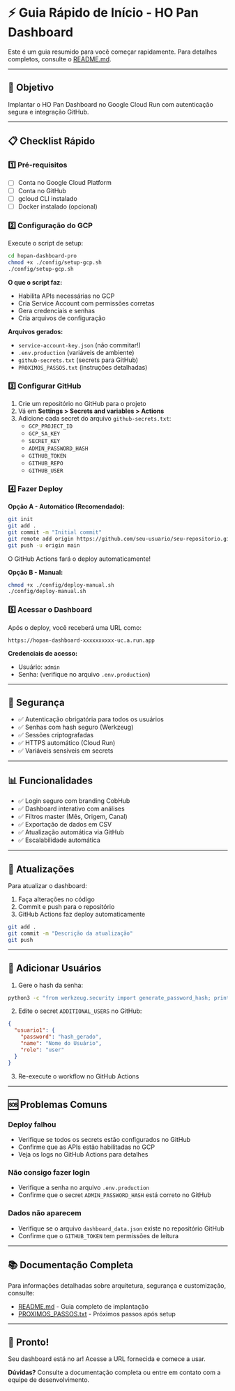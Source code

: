 # ⚡ Guia Rápido de Início - HO Pan Dashboard

Este é um guia resumido para você começar rapidamente. Para detalhes completos, consulte o [README.md](README.md).

---

## 🎯 Objetivo

Implantar o HO Pan Dashboard no Google Cloud Run com autenticação segura e integração GitHub.

---

## 📋 Checklist Rápido

### 1️⃣ Pré-requisitos

- [ ] Conta no Google Cloud Platform
- [ ] Conta no GitHub
- [ ] gcloud CLI instalado
- [ ] Docker instalado (opcional)

### 2️⃣ Configuração do GCP

Execute o script de setup:

```bash
cd hopan-dashboard-pro
chmod +x ./config/setup-gcp.sh
./config/setup-gcp.sh
```

**O que o script faz:**
- Habilita APIs necessárias no GCP
- Cria Service Account com permissões corretas
- Gera credenciais e senhas
- Cria arquivos de configuração

**Arquivos gerados:**
- `service-account-key.json` (não commitar!)
- `.env.production` (variáveis de ambiente)
- `github-secrets.txt` (secrets para GitHub)
- `PROXIMOS_PASSOS.txt` (instruções detalhadas)

### 3️⃣ Configurar GitHub

1. Crie um repositório no GitHub para o projeto
2. Vá em **Settings > Secrets and variables > Actions**
3. Adicione cada secret do arquivo `github-secrets.txt`:
   - `GCP_PROJECT_ID`
   - `GCP_SA_KEY`
   - `SECRET_KEY`
   - `ADMIN_PASSWORD_HASH`
   - `GITHUB_TOKEN`
   - `GITHUB_REPO`
   - `GITHUB_USER`

### 4️⃣ Fazer Deploy

**Opção A - Automático (Recomendado):**

```bash
git init
git add .
git commit -m "Initial commit"
git remote add origin https://github.com/seu-usuario/seu-repositorio.git
git push -u origin main
```

O GitHub Actions fará o deploy automaticamente!

**Opção B - Manual:**

```bash
chmod +x ./config/deploy-manual.sh
./config/deploy-manual.sh
```

### 5️⃣ Acessar o Dashboard

Após o deploy, você receberá uma URL como:

```
https://hopan-dashboard-xxxxxxxxxx-uc.a.run.app
```

**Credenciais de acesso:**
- Usuário: `admin`
- Senha: (verifique no arquivo `.env.production`)

---

## 🔐 Segurança

- ✅ Autenticação obrigatória para todos os usuários
- ✅ Senhas com hash seguro (Werkzeug)
- ✅ Sessões criptografadas
- ✅ HTTPS automático (Cloud Run)
- ✅ Variáveis sensíveis em secrets

---

## 📊 Funcionalidades

- ✅ Login seguro com branding CobHub
- ✅ Dashboard interativo com análises
- ✅ Filtros master (Mês, Origem, Canal)
- ✅ Exportação de dados em CSV
- ✅ Atualização automática via GitHub
- ✅ Escalabilidade automática

---

## 🔄 Atualizações

Para atualizar o dashboard:

1. Faça alterações no código
2. Commit e push para o repositório
3. GitHub Actions faz deploy automaticamente

```bash
git add .
git commit -m "Descrição da atualização"
git push
```

---

## 👥 Adicionar Usuários

1. Gere o hash da senha:

```bash
python3 -c "from werkzeug.security import generate_password_hash; print(generate_password_hash('senha123'))"
```

2. Edite o secret `ADDITIONAL_USERS` no GitHub:

```json
{
  "usuario1": {
    "password": "hash_gerado",
    "name": "Nome do Usuário",
    "role": "user"
  }
}
```

3. Re-execute o workflow no GitHub Actions

---

## 🆘 Problemas Comuns

### Deploy falhou

- Verifique se todos os secrets estão configurados no GitHub
- Confirme que as APIs estão habilitadas no GCP
- Veja os logs no GitHub Actions para detalhes

### Não consigo fazer login

- Verifique a senha no arquivo `.env.production`
- Confirme que o secret `ADMIN_PASSWORD_HASH` está correto no GitHub

### Dados não aparecem

- Verifique se o arquivo `dashboard_data.json` existe no repositório GitHub
- Confirme que o `GITHUB_TOKEN` tem permissões de leitura

---

## 📚 Documentação Completa

Para informações detalhadas sobre arquitetura, segurança e customização, consulte:

- [README.md](README.md) - Guia completo de implantação
- [PROXIMOS_PASSOS.txt](PROXIMOS_PASSOS.txt) - Próximos passos após setup

---

## 🎉 Pronto!

Seu dashboard está no ar! Acesse a URL fornecida e comece a usar.

**Dúvidas?** Consulte a documentação completa ou entre em contato com a equipe de desenvolvimento.
